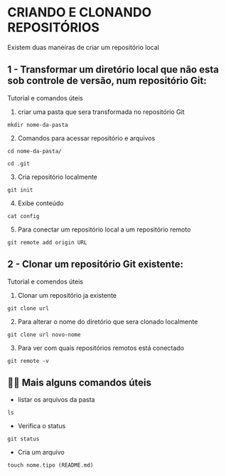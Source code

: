 # CRIANDO E CLONANDO REPOSITÓRIOS

Existem duas maneiras de criar um repositório local

## 1 - Transformar um diretório local que não esta sob controle de versão, num repositório Git:

Tutorial e comandos úteis

1. criar uma pasta que sera transformada no repositório Git
```
mkdir nome-da-pasta
```
2. Comandos para acessar repositório e arquivos
```
cd nome-da-pasta/

cd .git
```

3. Cria repositório localmente
```
git init
```

4. Exibe conteúdo
```
cat config
```

5. Para conectar um repositório local a um repositório remoto
```
git remote add origin URL
```

## 2 - Clonar um repositório Git existente:

Tutorial e comendos úteis

1. Clonar um repositório ja existente
```
git clone url
```

2. Para alterar o nome do diretório que sera clonado localmente
```
git clone url novo-nome
```

3. Para ver com quais repositórios remotos está conectado
```
git remote -v
```

## 👩‍💻 Mais alguns comandos úteis

- listar os arquivos da pasta
```
ls
```
- Verifica o status 
```
git status
```
- Cria um arquivo
```
touch nome.tipo (README.md)
```
